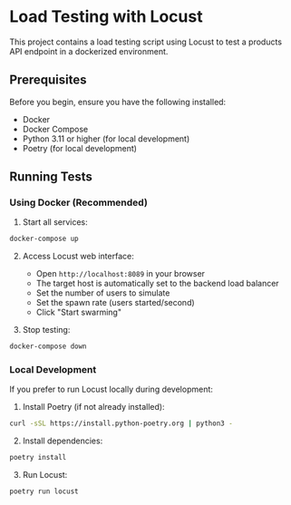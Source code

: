 # Load Testing with Locust

This project contains a load testing script using Locust to test a products API endpoint in a dockerized environment.

## Prerequisites

Before you begin, ensure you have the following installed:
- Docker
- Docker Compose
- Python 3.11 or higher (for local development)
- Poetry (for local development)

## Running Tests

### Using Docker (Recommended)

1. Start all services:
```bash
docker-compose up
```

2. Access Locust web interface:
   - Open `http://localhost:8089` in your browser
   - The target host is automatically set to the backend load balancer
   - Set the number of users to simulate
   - Set the spawn rate (users started/second)
   - Click "Start swarming"

3. Stop testing:
```bash
docker-compose down
```

### Local Development

If you prefer to run Locust locally during development:

1. Install Poetry (if not already installed):
```bash
curl -sSL https://install.python-poetry.org | python3 -
```

2. Install dependencies:
```bash
poetry install
```

3. Run Locust:
```bash
poetry run locust
```
